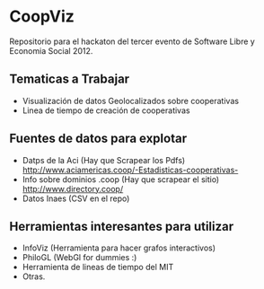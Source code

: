 CoopViz
=======

Repositorio para el hackaton del tercer evento de Software Libre y Economia Social 2012.

Tematicas a Trabajar
---------------------
 * Visualización de datos Geolocalizados sobre cooperativas
 * Linea de tiempo de creación de cooperativas

Fuentes de datos para explotar
------------------------------
 * Datps de la Aci (Hay que Scrapear los Pdfs)  http://www.aciamericas.coop/-Estadisticas-cooperativas-
 * Info sobre dominios .coop (Hay que scrapear el sitio) http://www.directory.coop/
 * Datos Inaes (CSV en el repo)

Herramientas interesantes para utilizar
---------------------------------------
 * InfoViz (Herramienta para hacer grafos interactivos)
 * PhiloGL (WebGl for dummies :)
 * Herramienta de lineas de tiempo del MIT
 * Otras.


 



